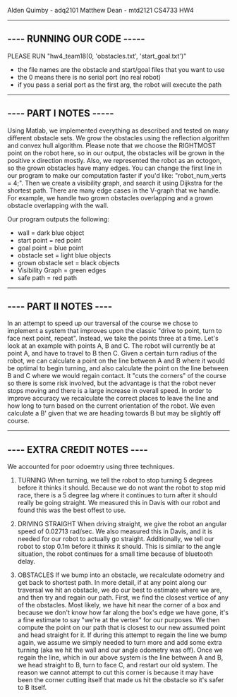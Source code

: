Alden Quimby - adq2101
Matthew Dean - mtd2121
CS4733 HW4

---------------------------
---- RUNNING OUR CODE -----
---------------------------

PLEASE RUN "hw4_team18(0, 'obstacles.txt', 'start_goal.txt')"
- the file names are the obstacle and start/goal files that you want to use
- the 0 means there is no serial port (no real robot)
- if you pass a serial port as the first arg, the robot will execute the path

-----------------------
---- PART I NOTES -----
-----------------------

Using Matlab, we implemented everything as described and tested on many different
obstacle sets. We grow the obstacles using the reflection algorithm and
convex hull algorithm. Please note that we choose the RIGHTMOST point on
the robot here, so in our output, the obstacles will be grown in the positive
x direction mostly. Also, we represented the robot as an octogon, so the grown
obstacles have many edges. You can change the first line in our program to make
our computation faster if you'd like: "robot_num_verts = 4;". 
Then we create a visibility graph, and search it using Dijkstra
for the shortest path. There are many edge cases in the V-graph that we handle.
For example, we handle two grown obstacles overlapping and a grown obstacle 
overlapping with the wall.

Our program outputs the following:
- wall               = dark blue object
- start point        = red point
- goal point         = blue point
- obstacle set       = light blue objects
- grown obstacle set = black objects
- Visibility Graph   = green edges
- safe path          = red path

-----------------------
---- PART II NOTES ----
-----------------------

In an attempt to speed up our traversal of the course we chose to implement
a system that improves upon the classic "drive to point, turn to face next point, repeat".
Instead, we take the points three at a time. Let's look at an example with points
A, B and C. The robot will currently be at point A, and have to travel to B then C.
Given a certain turn radius of the robot, we can calculate a point on the line
between A and B where it would be optimal to begin turning, and also calculate the point
on the line between B and C where we would regain contact. It "cuts the corners" of the course
so there is some risk involved, but the advantage is that the robot never stops
moving and there is a large increase in overall speed. In order to improve accuracy
we recalculate the correct places to leave the line and how long to turn based on the current
orientation of the robot. We even calculate a B' given that we are heading towards B but may
be slightly off course. 


----------------------------
---- EXTRA CREDIT NOTES ----
----------------------------

We accounted for poor odoemtry using three techniques. 

1. TURNING
When turning, we tell the robot to stop turning 5 degrees before it thinks
it should. Because we do not want the robot to stop mid race, there is a 5
degree lag where it continues to turn after it should really be going straight.
We measured this in Davis with our robot and found this was the best offest to use.

2. DRIVING STRAIGHT
When driving straight, we give the robot an angular speed of 0.02713 rad/sec.
We also measured this in Davis, and it is needed for our robot to actually go straight.
Additionally, we tell our robot to stop 0.1m before it thinks it should.
This is similar to the angle situation, the robot continues for a small time
because of bluetooth delay.

3. OBSTACLES
If we bump into an obstacle, we recalculate odometry and get back to shortest path.
In more detail, if at any point along our traversal we hit an obstacle, we do our best to estimate where
we are, and then try and regain our path. First, we find the closest vertice of any of the obstacles.
Most likely, we have hit near the corner of a box and because we don't know how far along the box's edge
we have gone, it's a fine estimate to say "we're at the vertex" for our purposes. We then compute
the point on our path that is closest to our new assumed point and head straight for it. If during this
attempt to regain the line we bump again, we assume we simply needed to turn more and add some extra turning 
(aka we hit the wall and our angle odometry was off). Once we regain the line, which in our above
system is the line between A and B, we head straight to B, turn to face C, and restart our old system.
The reason we cannot attempt to cut this corner is because it may have been the corner cutting 
itself that made us hit the obstacle so it's safer to B itself.

